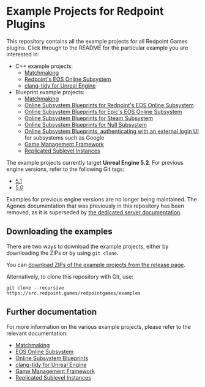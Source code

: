 # Example Projects for Redpoint Plugins

This repository contains all the example projects for all Redpoint Games plugins. Click through to the README for the particular example you are interested in:

- C++ example projects:
  - [Matchmaking](./MM_SimpleCPP/)
  - [Redpoint's EOS Online Subsystem](./EOS_CPlusPlus/)
  - [clang-tidy for Unreal Engine](./ClangTidy/)
- Blueprint example projects:
  - [Matchmaking](./MM_SimpleBP/)
  - [Online Subsystem Blueprints for Redpoint's EOS Online Subsystem](./OSB_RedpointEOS/)
  - [Online Subsystem Blueprints for Epic's EOS Online Subsystem](./OSB_EpicEOS/)
  - [Online Subsystem Blueprints for Steam Subsystem](./OSB_Steam/)
  - [Online Subsystem Blueprints for Null Subsystem](./OSB_Null/)
  - [Online Subsystem Blueprints, authenticating with an external login UI](./OSB_LoginUI/) for subsystems such as Google
  - [Game Management Framework](./GMF/)
  - [Replicated Sublevel Instances](./RSI/)

The example projects currently target **Unreal Engine 5.2**. For previous engine versions, refer to the following Git tags:

- [5.1](https://src.redpoint.games/redpointgames/examples/-/tree/5.1)
- [5.0](https://src.redpoint.games/redpointgames/examples/-/tree/5.0)

Examples for previous engine versions are no longer being maintained. The Agones documentation that was previously in this repository has been removed, as it is superseded by [the dedicated server documentation](https://docs.redpoint.games/eos-online-subsystem/docs/dedis_overview).

## Downloading the examples

There are two ways to download the example projects, either by downloading the ZIPs or by using `git clone`.

You can [download ZIPs of the example projects from the release page](https://src.redpoint.games/redpointgames/examples/-/releases).

Alternatively, to clone this repository with Git, use:

```
git clone --recursive https://src.redpoint.games/redpointgames/examples
```

## Further documentation

For more information on the various example projects, please refer to the relevant documentation:

- [Matchmaking](https://docs.redpoint.games/matchmaking/docs/example_project)
- [EOS Online Subsystem](https://docs.redpoint.games/eos-online-subsystem/docs/example_project)
- [Online Subsystem Blueprints](https://docs.redpoint.games/online-subsystem-blueprints/docs/example_project)
- [clang-tidy for Unreal Engine](https://docs.redpoint.games/clang-tidy-for-unreal-engine/docs/)
- [Game Management Framework](https://docs.redpoint.games/game-management-framework/docs/)
- [Replicated Sublevel Instances](https://www.unrealengine.com/marketplace/en-US/product/replicated-sublevel-instances)